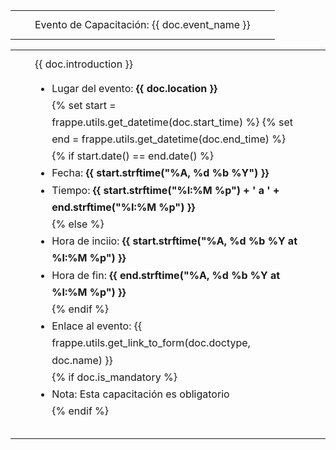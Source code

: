 <table class="panel-header" border="0" cellpadding="0" cellspacing="0" width="100%">
    <tr height="10"></tr>
    <tr>
        <td width="15"></td>
        <td>
            <div class="text-medium text-muted">
                <span>Evento de Capacitación: {{ doc.event_name }}</span>
            </div>
        </td>
        <td width="15"></td>
    </tr>
    <tr height="10"></tr>
</table>

<table class="panel-body" border="0" cellpadding="0" cellspacing="0" width="100%">
    <tr height="10"></tr>
    <tr>
        <td width="15"></td>
        <td>
            <div>
                {{ doc.introduction }}
                <ul class="list-unstyled" style="line-height: 1.7">
                    <li>Lugar del evento: <b>{{ doc.location }}</b></li>
                    {% set start = frappe.utils.get_datetime(doc.start_time) %}
                    {% set end = frappe.utils.get_datetime(doc.end_time) %}
                    {% if start.date() == end.date() %}
                        <li>Fecha: <b>{{ start.strftime("%A, %d %b %Y") }}</b></li>
                        <li>
                            Tiempo: <b>{{ start.strftime("%I:%M %p") + ' a ' + end.strftime("%I:%M %p") }}</b>
                        </li>
                    {% else %}
                        <li>
                            Hora de inciio: <b>{{ start.strftime("%A, %d %b %Y at %I:%M %p") }}</b>
                        </li>
                        <li>Hora de fin: <b>{{ end.strftime("%A, %d %b %Y at %I:%M %p") }}</b></li>
                    {% endif %}
                    <li>Enlace al evento: {{ frappe.utils.get_link_to_form(doc.doctype, doc.name) }}</li>
                    {% if doc.is_mandatory %}
                        <li>Nota: Esta capacitación es obligatorio</li>
                    {% endif %}
                </ul>
            </div>
        </td>
        <td width="15"></td>
    </tr>
    <tr height="10"></tr>
</table>